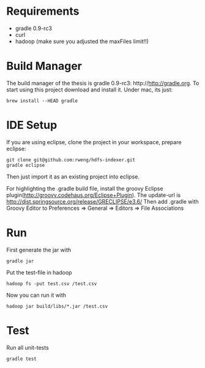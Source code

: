 # Requirements

- gradle 0.9-rc3
- curl
- hadoop (make sure you adjusted the maxFiles limit!!)

# Build Manager

The build manager of the thesis is gradle 0.9-rc3: http://http://gradle.org.
To start using this project download and install it. Under mac, its just:

    brew install --HEAD gradle

# IDE Setup

If you are using eclipse, clone the project in your workspace, prepare eclipse:

    git clone git@github.com:rweng/hdfs-indexer.git
    gradle eclipse

Then just import it as an existing project into eclipse.

For highlighting the .gradle build file, install the groovy Eclipse plugin(http://groovy.codehaus.org/Eclipse+Plugin).
The update-url is http://dist.springsource.org/release/GRECLIPSE/e3.6/
Then add .gradle with Groovy Editor to Preferences => General => Editors => File Associations

# Run

First generate the jar with

    gradle jar

Put the test-file in hadoop

    hadoop fs -put test.csv /test.csv
  
Now you can run it with

    hadoop jar build/libs/*.jar /test.csv
  
# Test

Run all unit-tests

    gradle test